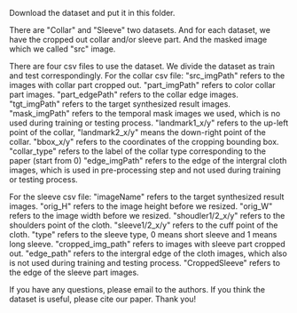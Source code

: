 Download the dataset and put it in this folder.

There are "Collar" and "Sleeve" two datasets. And for each dataset, we have the cropped out collar and/or sleeve part. And the masked image which we called "src" image.

There are four csv files to use the dataset. We divide the dataset as train and test correspondingly. 
For the collar csv file:
	"src_imgPath" refers to the images with collar part cropped out.
	"part_imgPath" refers to color collar part images.
	"part_edgePath" refers to the collar edge images.
	"tgt_imgPath" refers to the target synthesized result images.
	"mask_imgPath" refers to the temporal mask images we used, which is no used during training or testing process.
	"landmark1_x/y" refers to the up-left point of the collar, "landmark2_x/y" means the down-right point of the collar.
	"bbox_x/y" refers to the coordinates of the cropping bounding box.
	"collar_type" refers to the label of the collar type corresponding to the paper (start from 0)
	"edge_imgPath" refers to the edge of the intergral cloth images, which is used in pre-processing step and not used during training or testing process.

For the sleeve csv file:
	"imageName" refers to the target synthesized result images.
	"orig_H" refers to the image height before we resized.
	"orig_W" refers to the image width before we resized.
	"shoudler1/2_x/y" refers to the shoulders point of the cloth.
	"sleeve1/2_x/y" refers to the cuff point of the cloth.
	"type" refers to the sleeve type, 0 means short sleeve and 1 means long sleeve.
	"cropped_img_path" refers to images with sleeve part cropped out.
	"edge_path" refers to the intergral edge of the cloth images, which also is not used during training and testing process.
	"CroppedSleeve" refers to the edge of the sleeve part images.

If you have any questions, please email to the authors. If you think the dataset is useful, please cite our paper. Thank you!